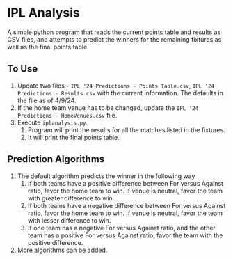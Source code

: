 # IPL Analysis
A simple python program that reads the current points table and results as CSV files, and attempts to predict the winners for the remaining fixtures as well as the final points table. 

## To Use
1. Update two files - `IPL '24 Predictions - Points Table.csv`, `IPL '24 Predictions - Results.csv` with the current information. The defaults in the file as of 4/9/24.
2. If the home team venue has to be changed, update the `IPL '24 Predictions - HomeVenues.csv` file.
3. Execute `iplanalysis.py`.
   1.  Program will print the results for all the matches listed in the fixtures.
   2.  It will print the final points table.
  
## Prediction Algorithms
1. The default algorithm predicts the winner in the following way
   1. If both teams have a positive difference between For versus Against ratio, favor the home team to win. If venue is neutral, favor the team with greater difference to win.
   2. If both teams have a negative difference between For versus Against ratio, favor the home team to win. If venue is neutral, favor the team with lesser difference to win.
   3. If one team has a negative For versus Against ratio, and the other team has a positive For versus Against ratio, favor the team with the positive difference.
2. More algorithms can be added. 
